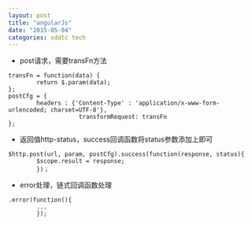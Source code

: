 ```yaml
---
layout: post
title: "angularJs"
date: "2015-05-04"
categories: sddtc tech
---
```


* post请求，需要transFn方法
``` 
transFn = function(data) {
	    return $.param(data);
};
postCfg = {
	    headers : {'Content-Type' : 'application/x-www-form-urlencoded; charset=UTF-8'},
				  	transformRequest: transFn
};
``` 
* 返回值http-status，success回调函数将status参数添加上即可
``` 
$http.post(url, param, postCfg).success(function(response, status){
	    $scope.result = response;
		})；
```
* error处理，链式回调函数处理
```
.error(function(){
	    ...
		});
```
